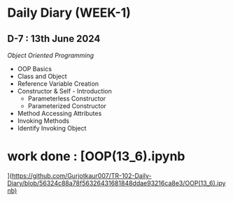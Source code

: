 # Daily Diary (WEEK-1)

## D-7 : 13th June 2024

 _Object Oriented Programming_
 - OOP Basics
  - Class and Object
  - Reference Variable Creation
  - Constructor & Self - Introduction
     - Parameterless Constructor
     - Parameterized Constructor
  - Method Accessing Attributes
  - Invoking Methods
  - Identify Invoking Object 

# work done : [OOP(13_6).ipynb
](https://github.com/Gurjotkaur007/TR-102-Daily-Diary/blob/56324c88a78f56326431681848ddae93216ca8e3/OOP(13_6).ipynb)
